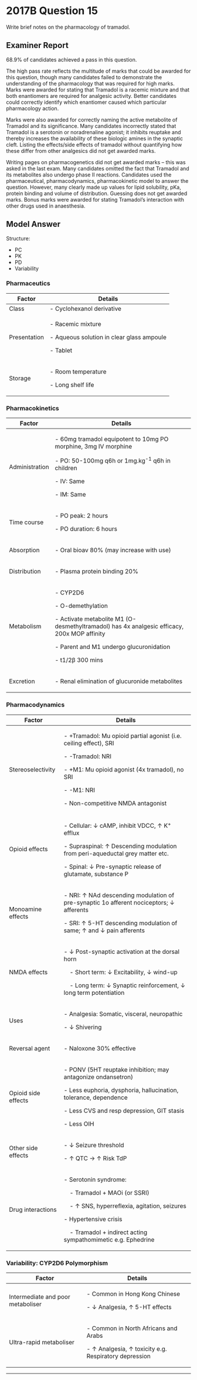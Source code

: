 # 2017B Question 15 
Write brief notes on the pharmacology of tramadol.


## Examiner Report
68.9% of candidates achieved a pass in this question.


The high pass rate reflects the multitude of marks that could be awarded for this question, though many candidates failed to demonstrate the understanding of the pharmacology that was required for high marks. Marks were awarded for stating that Tramadol is a racemic mixture and that both enantiomers are required for analgesic activity. Better candidates could correctly identify which enantiomer caused which particular pharmacology action.


Marks were also awarded for correctly naming the active metabolite of Tramadol and its significance. Many candidates incorrectly stated that Tramadol is a serotonin or noradrenaline agonist; it inhibits reuptake and thereby increases the availability of these biologic amines in the synaptic cleft. Listing the effects/side effects of tramadol without quantifying how these differ from other analgesics did not get awarded marks.


Writing pages on pharmacogenetics did not get awarded marks – this was asked in the last exam. Many candidates omitted the fact that Tramadol and its metabolites also undergo phase II reactions. Candidates used the pharmaceutical, pharmacodynamics, pharmacokinetic model to answer the question. However, many clearly made up values for lipid solubility, pKa, protein binding and volume of distribution. Guessing does not get awarded marks. Bonus marks were awarded for stating Tramadol’s interaction with other drugs used in anaesthesia.

## Model Answer
Structure:
- PC
- PK
- PD
- Variability

### Pharmaceutics

|Factor|Details|
| -- | -- |
|Class|- Cyclohexanol derivative|
|Presentation|<p>- Racemic mixture</p><p>- Aqueous solution in clear glass ampoule</p><p>- Tablet</p>|
|Storage|<p>- Room temperature</p><p>- Long shelf life</p>|

### Pharmacokinetics

|Factor|Details|
| -- | -- |
|Administration|<p>- 60mg tramadol equipotent to 10mg PO morphine, 3mg IV morphine</p><p>- PO: 50-100mg q6h or 1mg.kg<sup>-1</sup> q6h in children</p><p>- IV: Same</p><p>- IM: Same</p>|
|Time course|<p>- PO peak: 2 hours</p><p>- PO duration: 6 hours</p>|
|Absorption|<p>- Oral bioav 80% (may increase with use)</p>|
|Distribution|<p>- Plasma protein binding 20%</p>|
|Metabolism|<p>- CYP2D6</p><p>- O-demethylation</p><p>- Activate metabolite M1 (O-desmethyltramadol) has 4x analgesic efficacy, 200x MOP affinity</p><p>- Parent and M1 undergo glucuronidation</p><p>- t1/2β 300 mins</p>|
|Excretion|<p>- Renal elimination of glucuronide metabolites</p>|

### Pharmacodynamics

|Factor|Details|
| -- | -- |
|Stereoselectivity|<p>- +Tramadol: Mu opioid partial agonist (i.e. ceiling effect), SRI</p><p>- -Tramadol: NRI</p><p>- +M1: Mu opioid agonist (4x tramadol), no SRI</p><p>- -M1: NRI</p><p>- Non-competitive NMDA antagonist</p>|
|Opioid effects|<p>- Cellular: ↓ cAMP, inhibit VDCC, ↑ K<sup>+</sup> efflux</p><p>- Supraspinal: ↑ Descending modulation from peri-aqueductal grey matter etc.</p><p>- Spinal: ↓ Pre-synaptic release of glutamate, substance P</p>|
|Monoamine effects|<p>- NRI: ↑ NAd descending modulation of pre-synaptic 1o afferent nociceptors; ↓ afferents</p><p>- SRI: ↑ 5-HT descending modulation of same; ↑ and ↓ pain afferents</p>|
|NMDA effects|<p>- ↓ Post-synaptic activation at the dorsal horn</p><p>&emsp;- Short term: ↓ Excitability, ↓ wind-up</p><p>&emsp;- Long term: ↓ Synaptic reinforcement, ↓ long term potentiation</p>|
|Uses|<p>- Analgesia: Somatic, visceral, neuropathic</p><p>- ↓ Shivering</p>|
|Reversal agent|<p>- Naloxone 30% effective</p>|
|Opioid side effects|<p>- PONV (5HT reuptake inhibition; may antagonize ondansetron)</p><p>- Less euphoria, dysphoria, hallucination, tolerance, dependence</p><p>- Less CVS and resp depression, GIT stasis</p><p>- Less OIH</p>|
|Other side effects|<p>- ↓ Seizure threshold</p><p>- ↑ QTC → ↑ Risk TdP</p>|
|Drug interactions|<p>- Serotonin syndrome:</p><p>&emsp;- Tramadol + MAOi (or SSRI)</p><p>&emsp;- ↑ SNS, hyperreflexia, agitation, seizures</p><p>- Hypertensive crisis</p><p>&emsp;- Tramadol + indirect acting sympathomimetic e.g. Ephedrine</p>|

### Variability: CYP2D6 Polymorphism

|Factor|Details|
| -- | -- |
|Intermediate and poor metaboliser|<p>- Common in Hong Kong Chinese</p><p>- ↓ Analgesia, ↑ 5-HT effects</p>|
|Ultra-rapid metaboliser|<p>- Common in North Africans and Arabs</p><p>- ↑ Analgesia, ↑ toxicity e.g. Respiratory depression</p>|

 
--- 

